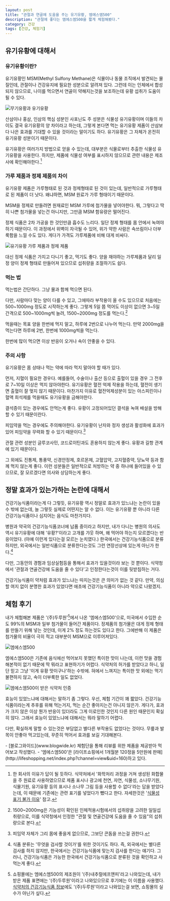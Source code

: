 ```yaml
---
layout: post
title: "관절과 연골에 도움을 주는 유기유황, 엠에스엠500"
description: "관절에 좋다는 엠에스엠500을 짧게 체험해봤다."
category: 건강
tags: [건강, 체험기]
---
```


## 유기유황에 대해서

### 유기유황이란?

유기유황인 MSM(Methyl Sulfony Methane)은 식물이나 동물 조직에서 발견되는 물질인데, 관절이나 건강유지에 필요한 성분으로 알려져 있다. 그런데 이는 인체에서 합성되지 않으므로, 나이를 먹으면서 연골이 약해지는것을 보조하는데 유황 섭취가 도움이 될 수 있다.

![무기유황과 유기유황](https://lh5.googleusercontent.com/-Tu4t73TWdo8/VQ7E4iVCQYI/AAAAAAAAPIE/rvwrZy6bSJs/w518/sulphur-vs-msm.jpg "일반적으로 '유황'하면 떠올리는 황(Sulphur)과 달리 유기유황(MSM)은 순백색을 띤다.")

산삼이나 홍삼, 인삼의 핵심 성분인 사포닌도 주 성분은 식물성 유기유황이며 이들의 차이도 결국 유기유황의 양 차이라고 하는데, 그렇게 본다면 먹는 유기유황 제품이 산삼보다 나은 효과를 기대할 수 있을 것이라는 말이기도 하다. 유기유황은 그 자체가 온전히 유기유황 성분이기 때문이다.

유기유황은 여러가지 방법으로 얻을 수 있는데, 대부분은 식물로부터 추출한 식물성 유기유황을 사용한다. 하지만, 제품에 식물성 여부를 표시하지 않으므로 관련 내용은 제조사에 확인해야한다.[^1]

[^1]: 한 회사의 이유가 답이 될 듯하다. 식약처에서 '화학처리 과정을 거쳐 생성된 화합물을 주 원료로 사용하였으므로 제품 표시나 광고에 천연, 자연, 식물성, 소나무기원, 식물기원, 유기유황 등의 표시나 소나무 그림 등을 사용할 수 없다'라는 답을 받았다는데, 이 때문에 기존에는 관련 표기를 넣었다가 뺐다고 한다. 자세한것은 '[식물성 표기 불가 이유](http://cafe.daum.net/treemsm/ThJp/1)' 참고.

### 가루 제품과 정제 제품의 차이

유기유황 제품은 가루형태로 된 것과 정제형태로 된 것이 있는데, 일반적으로 가루형태로 된 제품이 더 낫다. 왜냐하면, MSM 원료가 가루 형태이기 때문이다.

MSM을 정제로 만들려면 원재료인 MSM 가루에 첨가물을 넣어야한다. 뭐, 그렇다고 딱히 나쁜 첨가물을 넣는건 아니지만, 그만큼 MSM 함유량은 떨어진다.

정제 식품은 2차 가공을 한 것인만큼 흡수도 느리다. 일단 정제 형태를 몸 안에서 녹여야 하기 때문이다. 이 과정에서 위벽이 자극될 수 있어, 위가 약한 사람은 속쓰림이나 더부룩함을 느낄 수도 있다. 게다가 가격도 가루제품에 비해 대게 비싸다.

![유기유황 가루 제품과 정제 제품](https://lh6.googleusercontent.com/-1QP-1q8tsQo/VQ7HYIjDRsI/AAAAAAAAPIs/kzN2OOILX9g/s0/msm-products.jpg "제품 자체로는 가루 제품이, 편의성으로는 정제 제품이 더 낫다.")

대신 정제 식품은 가지고 다니기 좋고, 먹기도 좋다. 양을 재야하는 가루제품과 달리 일정 양이 정제 형태로 만들어져 있으므로 섭취량을 조절하기도 쉽다.

### 먹는 법

먹는법은 간단하다.
그냥 물과 함께 먹으면 된다.

다만, 사람마다 맞는 양이 다를 수 있고, 그에따라 부작용이 올 수도 있으므로 처음에는 500~1000mg 정도로 시작하는게 좋다. 그렇게 5일 쯤 먹어도 이상이 없으면 3~5일 간격으로 500~1000mg씩 늘려, 1500~2000mg 정도를 먹는다.[^2]

[^2]: 1500~2000mg은 기능성이 확인된 인체적용시험에서의 섭취량을 고려한 일일섭취량으로, 이를 식약청에서 인정한 "관절 및 연골건강에 도움을 줄 수 있음"의 섭취량으로 본다.

먹을때는 목표 양을 한번에 먹지 말고, 하루에 2번으로 나누어 먹는다. 만약 2000mg을 먹는다면 하루에 2번, 한번에 1000mg씩을 먹는다.

한번에 많이 먹으면 이상 반응이 오거나 속이 안좋을 수 있다.

### 주의 사항

유기유황은 몸 상태나 먹는 약에 따라 먹지 말아야 할 때가 있다.

먼저, 지혈이 필요한 경우다.
예를들어, 수술이나 출산 등으로 출혈이 있을 경우 그 전후로 7~10일 이상은 먹지 않아야한다.
유기유황은 혈전 억제 작용을 하는데, 혈전이 생기면 출혈이 잘 멎지 않기 때문이다.
마찬가지 이유로 혈전억제성분이 있는 아스피린이나 혈액 희석제를 먹을때도 유기유황을 금해야한다.

결석증이 있는 경우에도 안먹는게 좋다. 유황이 고정되어있던 결석을 녹여 배설을 방해할 수 있기 때문이란다.

피임약을 먹는 경우에도 주의해야한다. 유기유황이 난자와 정자 생성과 활성화에 효과가 있어 피임약을 무력화 할 수 있기 때문이다.[^3]

[^3]: 피임약 자체가 그리 몸에 좋을게 없으므로, 그보단 콘돔을 쓰는걸 권한다.

관절 관련 성분인 글루코사민, 코드로이틴과도 혼용하지 않는게 좋다. 유황과 길항 관계에 있기 때문이다.

그 외에도 진통제, 통풍약, 신경안정제, 호르몬제, 고혈압약, 고지혈증약, 당뇨약 등과 함께 먹지 않는게 좋다. 이런 성분들은 일반적으로 처방하는 약 중 하나에 들어있을 수 있으므로, 잘 모르겠다면 의사와 상담하는게 좋다.

## 정말 효과가 있는가하는 논란에 대해서

건강기능식품이라는게 다 그렇듯, 유기유황 역시 정말로 효과가 있느냐는 논란이 있을 수 밖에 없는데, 늘 그렇듯 실제로 어떤지는 알 수 없다.
이는 유기유황 뿐 아니라 다른 건강기능식품이나 심지어는 음식도 마찬가지다.

병원과 약국의 건강기능식품코너에 납품 중이라고 하지만, 내가 다니는 병원의 의사도 역시 유기유황에 대해 '유황?'이라고 고개를 갸웃 하며, 왜 먹어야 하는지 모르겠다는 반응이었다. (아예 이런게 있다는걸 모르는 눈치였다.)
한국에서는 건강기능식품으로 분류하지만, 외국에서는 일반식품으로 분류한다는것도 그런 연장선상에 있는게 아닌가 한다.[^4]

[^4]: 식품 분류는 '무엇을 검사할 것이가'를 위한 것이기도 하다. 즉, 외국에서는 별다른 검사를 하지 않지만, 한국에서는 건강기능식품에 맞는지 검사를 한다는 얘기다. 그러니, 건강기능식품은 가능한 한국에서 건강기능식품으로 분류된 것을 확인하고 사먹는게 좋다.

다만, 그동안의 경험과 임상실험등을 통해서 효과가 있을것이라 보는 것 뿐이다.
식약청에서 '관절과 연골건강에 도움을 줄 수 있다'고 인정한다는것이 이를 뒷받침하는 거다.

건강기능식품이 약처럼 효과가 있느냐는 따지는것은 큰 의미가 없는 것 같다. 만약, 의심할 여지 없이 분명한 효과가 있었다면 애초에 건강기능식품이 아니라 약으로 나왔겠지.

## 체험 후기

내가 체험해본 제품은 '(주)두루원'[^5]에서 나온 '엠에스엠500'으로, 미국에서 수입한 순도 99%의 MSM과 일부 첨가물이 들어간 제품이다. 정제품의 첨가물은 대게 정제 형태를 만들기 위해 넣는 것인데, 이게 2% 정도 하는것도 있다고 한다. 그에반해 이 제품은 첨가물의 비율이 극히 적고 대부분이 MSM으로 이루어져있다.

[^5]: 쇼핑몰에는 엠에스엠500의 제조원이 '(주)내추럴에프앤피'라고 나와있는데, 내가 받은 제품 표면에는 '(주)두루원'이라고 나와있으므로 후기에는 이 이름을 사용했다. [식약처의 건강기능식품 정보](http://www.foodnara.go.kr/hfoodi/main/sub.jsp?pageCode=188&viewType=view&intUPSOSNO=33863&intATCLPRDSNO=200150&intRNUM=1)에도 '(주)두루원'이라고 나와있는걸 보면, 쇼핑몰의 실수가 아닌가 싶다.

![엠에스엠500](https://lh4.googleusercontent.com/-PrVhsVXEHHc/VQ7IN84Z7WI/AAAAAAAAPI8/iYBaFGgap-k/s0/msm500.jpg "엠에스엠500은 미국산 순도 99%의 MSM을 사용했으며, MSM 비율이 높은 제품이다.")

엠에스엠500은 기존에 음식에선 먹어보지 못했던 특이한 맛이 나는데, 이런 맛을 경험해본적이 없기 때문에 딱 뭐라고 표현하기가 어렵다. 식약처의 허가를 받았다고 하니, 일단 믿고 그냥 '이게 유황 맛이구나'하는 수밖에. 혀에서 느껴지는 특이한 맛 외에는 먹기 불편하지 않고, 속이 더부룩한 일도 없었다.

![엠에스엠500이 받은 식약처 인증](https://lh5.googleusercontent.com/-knGaQXephpI/VQ7HQUwDrPI/AAAAAAAAPIc/KO4F3V4n0ms/w300/msm500-certs.jpg "엠에스엠500은 건강기능식품과 GMP 인증을 받았다.")

효능이 있었느냐에 대해서는 말하기 좀 그렇다.
우선, 체험 기간이 꽤 짧았다.
건강기능식품이라는게 추후를 위해 먹는거지, 먹는 순간 좋아지는건 아니지 않은가.
게다가, 효과가 크지 않은 이상 뭔가 반응이 있더라도 그게 이로인한 것인지 다른 원인 때문인지 확실히 않다.
그래서 효능이 있었느냐에 대해서는 뭐라 말하기 어렵다.

다만, 확실하게 말할 수 있는것은 부담없고 별다른 부작용도 없었다는 것이다.
무릎과 발목이 안좋아 먹고있는데, 꾸준히 먹어서 효과를 보길 기대해본다.



<div class="im im-info" markdown="1">
- [블로그와이드](www.blogwide.kr) 체험단을 통해 리뷰를 위한 제품을 제공받아 먹어보고 작성했다.
- '엠에스엠500'은 [라이프쇼핑에서 1개월분 120정을 5만원에 판매](http://lifeshopping.net/index.php?channel=view&uid=160)하고 있다.
</div>
